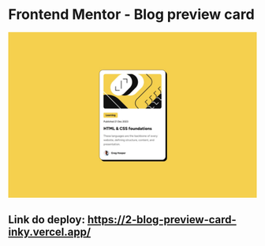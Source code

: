 # Frontend Mentor - Blog preview card

![Design preview for the Blog preview card coding challenge](./design/desktop-design.jpg)

## Link do deploy: https://2-blog-preview-card-inky.vercel.app/
